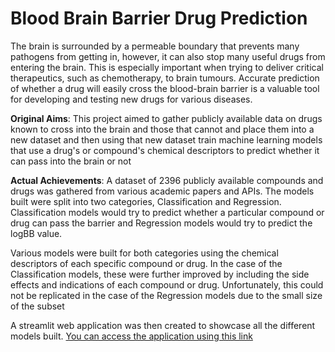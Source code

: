 # Blood Brain Barrier Drug Prediction

The brain is surrounded by a permeable boundary that prevents many pathogens from getting in, however, it can also stop many useful drugs from entering the brain. This is especially important when trying to deliver critical therapeutics, such as chemotherapy, to brain tumours. Accurate prediction of whether a drug will easily cross the blood-brain barrier is a valuable tool for developing and testing new drugs for various diseases.

**Original Aims**: This project aimed to gather publicly available data on drugs known to cross into the brain and those that cannot and place them into a new dataset and then using that new dataset train machine learning models that use a drug's or compound's chemical descriptors to predict whether it can pass into the brain or not

**Actual Achievements**: A dataset of 2396 publicly available compounds and drugs was gathered from various academic papers and APIs. The models built were split into two categories, Classification and Regression. Classification models would try to predict whether a particular compound or drug can pass the barrier and Regression models would try to predict the logBB value.

Various models were built for both categories using the chemical descriptors of each specific compound or drug. In the case of the Classification models, these were further improved by including the side effects and indications of each compound or drug. Unfortunately, this could not be replicated in the case of the Regression models due to the small size of the subset

A streamlit web application was then created to showcase all the different models built. [You can access the application using this link](https://share.streamlit.io/georgeiniatis/blood_brain_barrier_drug_prediction/main/Streamlit_App/app.py)


